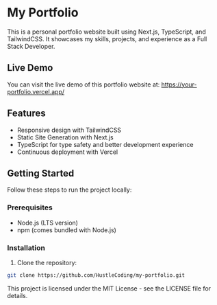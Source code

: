 # My Portfolio

This is a personal portfolio website built using Next.js, TypeScript, and TailwindCSS. It showcases my skills, projects, and experience as a Full Stack Developer.

## Live Demo

You can visit the live demo of this portfolio website at: https://your-portfolio.vercel.app/

## Features

- Responsive design with TailwindCSS
- Static Site Generation with Next.js
- TypeScript for type safety and better development experience
- Continuous deployment with Vercel

## Getting Started

Follow these steps to run the project locally:

### Prerequisites

- Node.js (LTS version)
- npm (comes bundled with Node.js)

### Installation

1. Clone the repository:

```bash
git clone https://github.com/HustleCoding/my-portfolio.git
```

This project is licensed under the MIT License - see the LICENSE file for details.
